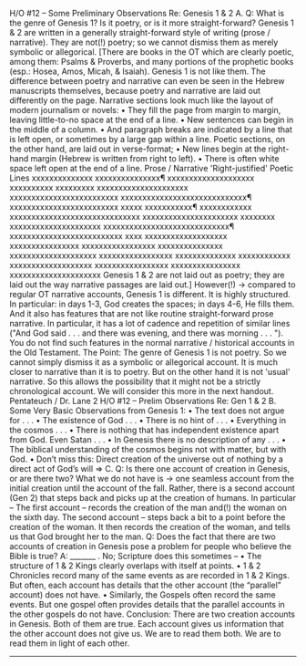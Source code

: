 H/O #12 – Some Preliminary Observations Re: Genesis 1 & 2
A. Q: What is the genre of Genesis 1? 
 Is it poetry, or is it more straight-forward? 
Genesis 1 & 2 are written in a generally straight-forward style of writing (prose / narrative). 
They are not(!) poetry; so we cannot dismiss them as merely symbolic or allegorical. 
[There are books in the OT which are clearly poetic, among them: Psalms & Proverbs, and 
many portions of the prophetic books (esp.: Hosea, Amos, Micah, & Isaiah). Genesis 1 is 
not like them. The difference between poetry and narrative can even be seen in the Hebrew 
manuscripts themselves, because poetry and narrative are laid out differently on the page. 
Narrative sections look much like the layout of modern journalism or novels: 
 • They fill the page from margin to margin, leaving little-to-no space at the end of a line. 
 • New sentences can begin in the middle of a column. 
 • And paragraph breaks are indicated by a line that is left open, or sometimes by a 
large gap within a line. 
Poetic sections, on the other hand, are laid out in verse-format; 
 • New lines begin at the right-hand margin (Hebrew is written from right to left).
 • There is often white space left open at the end of a line. 
 Prose / Narrative 'Right-justified' Poetic Lines 
xxxxxxxxxxxxxx xxxxxxxxxxxxxxx¶
xxxxxxxxxxxxxxxxxxxx xxxxxxxxxx
xxxxxxxxx xxxxxxxxxxxxxxxxxxxxx
xxxxxxxxxxxxxxxxxxxxxxxxx
xxxxxxxxxxxxxxxxxxxxxxxxxxxxx¶
xxxxxxxxxxxxxxxxxxxxxxxxx xxxxx
xxxxxxxxxxx¶ xxxxxxxxxxxx
xxxxxxxxxxxxxxxxxxxxxxxxxxxxxx
xxxxxxxxxxxxxxxxxxxxxx xxxxxxxx
xxxxxxxxxxxxxxxxxxxxx
xxxxxxxxxxxxxxxxxxxxxxxxxxxxx¶
xxxxxxxxxxxxxxxxxxxxxxxxxx xxxx
xxxxxxxxxxxxxxxxxxx
xxxxxxxxxxxxxxxx
xxxxxxxxxxxxxxxxx
xxxxxxxxxxxxxxx
xxxxxxxxxxxxxxxxxxxx
xxxxxxxxxxxxxxxxx
xxxxxxxxxxxxxx
xxxxxxxxxxxx
xxxxxxxxxxxxxxxxxxx
xxxxxxxxxxxxxxxxx
xxxxxxxxxxxxxxxx
xxxxxxxxxxxxxxxxxxxxx
Genesis 1 & 2 are not laid out as poetry; they are laid out the way narrative passages are 
laid out.]
However(!) → compared to regular OT narrative accounts, Genesis 1 is different. It is highly 
structured. In particular: in days 1-3, God creates the spaces; in days 4-6, He fills them. And it 
also has features that are not like routine straight-forward prose narrative. In particular, it has a lot
of cadence and repetition of similar lines ("And God said . . . and there was evening, and there 
was morning . . . "). You do not find such features in the normal narrative / historical accounts in 
the Old Testament. 
The Point: The genre of Genesis 1 is not poetry. So we cannot simply dismiss it as a symbolic 
or allegorical account. It is much closer to narrative than it is to poetry. But on the 
other hand it is not 'usual' narrative. So this allows the possibility that it might not be 
a strictly chronological account. We will consider this more in the next handout. 
Pentateuch / Dr. Lane 2 H/O #12 – Prelim Observations Re: Gen 1 & 2
B. Some Very Basic Observations from Genesis 1: 
 • The text does not argue for . . . 
 • The existence of God . . . 
 • There is no hint of . . . 
 • Everything in the cosmos . . . 
 • There is nothing that has independent existence apart from God. 
Even Satan . . . 
 • In Genesis there is no description of any . . . 
 • The biblical understanding of the cosmos begins not with matter, but with God. 
 • Don’t miss this: Direct creation of the universe out of nothing by a direct act of God’s will ⇒
C. Q: Is there one account of creation in Genesis, or are there two? 
What we do not have is → one seamless account from the initial creation until the account of the 
fall. Rather, there is a second account (Gen 2) that steps back and picks up at the creation of 
humans. In particular –
The first account – records the creation of the man and(!) the woman on the sixth day. 
The second account – steps back a bit to a point before the creation of the woman. 
It then records the creation of the woman, and tells us that God brought her to the man. 
 Q: Does the fact that there are two accounts of creation in Genesis pose a problem
for people who believe the Bible is true? 
 A: _______ .
No; Scripture does this sometimes –
• The structure of 1 & 2 Kings clearly overlaps with itself at points. 
• 1 & 2 Chronicles record many of the same events as are recorded in 1 & 2 Kings. 
But often, each account has details that the other account (the “parallel” account) 
does not have. 
• Similarly, the Gospels often record the same events. But one gospel often provides 
details that the parallel accounts in the other gospels do not have. 
Conclusion: 
There are two creation accounts in Genesis. Both of them are true. Each account gives us 
information that the other account does not give us. We are to read them both. We are to read 
them in light of each other. 
* * * * *
